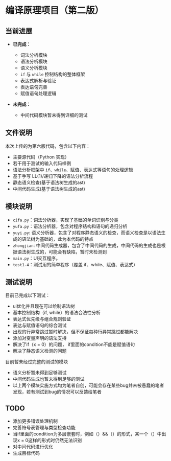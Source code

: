 # 编译原理项目（第二版）

## 当前进展

- **已完成：**
  - 词法分析模块
  - 语法分析模块
  - 语义分析模块
  - `if` 与 `while` 控制结构的整体框架
  - 表达式解析与验证
  - 表达语句完善
  - 赋值语句处理逻辑

- **未完成：**
  - 中间代码模块暂未得到详细的测试

## 文件说明

本次上传的为第六版代码，包含以下内容：

- 主要源代码（Python 实现）
- 若干用于测试的输入代码样例
- 语法分析框架中 `if`、`while`、赋值、表达式等语句的处理逻辑
- 基于手写 LL(1)/递归下降的语法分析流程
- 静态语义检查(基于语法树生成的ast)
- 中间代码生成(基于语法树生成的ast)

## 模块说明

- `cifa.py`：词法分析器，实现了基础的单词识别与分类
- `yufa.py`：语法分析器，包含对程序结构和语句的递归分析
- `yuyi.py`: 语义分析器，包含了对程序静态语义的检查，而语义检查是以语法生成的语法树为基础的，此为本代码的特点
- `zhongjian`: 中间代码生成器，包含了中间代码的生成，中间代码的生成也是根据语法树生成的，可能会有缺陷，暂时未检测到
- `main.py`：UI交互程序。
- `test1-4`：测试用的简单程序（覆盖 if、while、赋值、表达式）

## 测试说明

目前已完成以下测试：

- ui优化并且现在可以绘制语法树
- 基本控制结构（if, while）的语法合法性分析
- 表达式优先级与组合规则验证
- 表达与赋值语句的综合测试
- 出现的行异常跳过暂时解决，但不保证每种行异常跳过都能解决
- 添加对变量声明的语法支持
- 解决了if（x = 0）的问题， if里面的condition不能是赋值语句
- 解决了静态语义检测的问题


目前暂未经过完整的测试的模块
- 语义分析暂未得到足够测试
- 中间代码生成也暂未得到足够的测试
- 以上两个模块实施方式均为笔者自创，可能会存在某些bug并未被愚蠢的笔者发现，若有测试到bug的情况可以反馈给笔者

## TODO

- 添加更多错误处理机制
- 完善符号表管理与类型检查功能
- 当if里面的condition为多层嵌套时，例如（）&&（）的形式，某一个（）中出现x = 0这样的形式时仍然无法识别
- 对中间代码进行优化
- 生成目标代码

